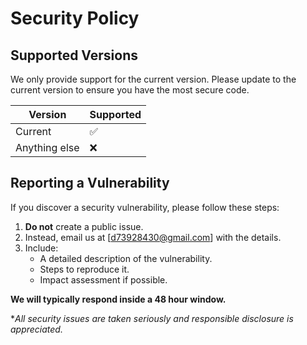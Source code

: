 # Security Policy

## Supported Versions

We only provide support for the current version. 
Please update to the current version to ensure 
you have the most secure code.

| Version | Supported          |
|---------|--------------------|
| Current  | ✅                 |
|  Anything else | ❌ |

## Reporting a Vulnerability

If you discover a security vulnerability, please follow these steps:

1. **Do not** create a public issue.
2. Instead, email us at [d73928430@gmail.com] with the details.
3. Include:
   - A detailed description of the vulnerability.
   - Steps to reproduce it.
   - Impact assessment if possible.

**We will typically respond inside a 48 hour window.**

**All security issues are taken seriously and responsible disclosure is appreciated.*
